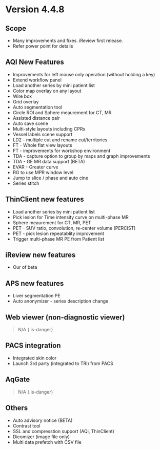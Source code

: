 <!-- TITLE: Version 4.4.8 -->
<!-- SUBTITLE: A quick summary of Version 4.4.8 -->

# Version 4.4.8
## Scope
* Many improvements and fixes.  iReview first release.
* Refer power point for details

## AQI New Features
* Improvements for left mouse only operation (without holding a key)
* Extend workflow panel
* Load another series by mini patient list
* Color map overlay on any layout
* Wire box
* Grid overlay
* Auto segmentation tool
* Circle ROI and Sphere meaurement for CT, MR
* Assisted distance pair
* Auto save scene
* Multi-style layouts including CPRs
* Vessel labels scene support
* LD2 - multiple cut and rename cut/territories
* FT - Whole flat view layouts
* FT - improvements for workshop environment
* TDA - capture option to group by maps and graph improvements
* TDA - GE MR data support (BETA)
* EVAR - Greater curve
* RG to use MPR window level
* Jump to slice / phase and auto cine
* Series stitch 

## ThinClient new features
* Load another series by mini patient list
* Pick lesion for Time intensity curve on multi-phase MR
* Sphere meaurement for CT, MR, PET
* PET - SUV ratio, convolution, re-center volume (PERCIST)
* PET - pick lesion repeatablity improvement
* Trigger multi-phase MR PE from Patient list

## iReview new features
* Our of beta

## APS new features
* Liver segmentation PE
* Auto anonymizer - series description change

## Web viewer (non-diagnostic viewer)
> N/A
{.is-danger}

## PACS integration
* Integrated skin color
* Launch 3rd party (integrated to TRI) from PACS


## AqGate
> N/A
{.is-danger}

## Others
* Auto advisory notice (BETA)
* Contrast tool
* SSL and compresstion support (AQi, ThinClient)
* Dicomizer (image file only)
* Multi data prefetch with CSV file
